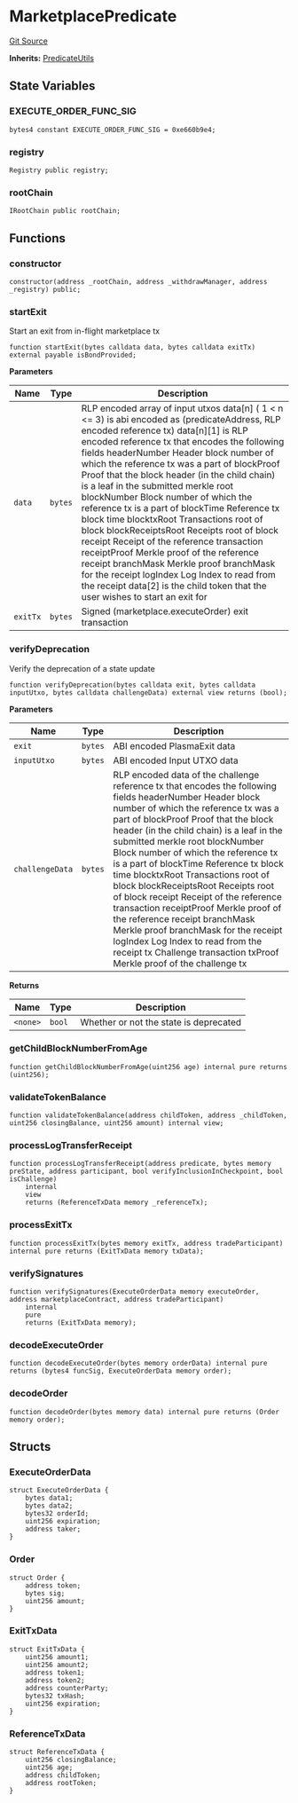 # MarketplacePredicate
[Git Source](https://github.com/TOKnetwork/contracts/blob/155f729fd8db0676297384375468d4d45b8aa44e/contracts/root/predicates/MarketplacePredicate.sol)

**Inherits:**
[PredicateUtils](/contracts/root/predicates/IPredicate.sol/contract.PredicateUtils.md)


## State Variables
### EXECUTE_ORDER_FUNC_SIG

```solidity
bytes4 constant EXECUTE_ORDER_FUNC_SIG = 0xe660b9e4;
```


### registry

```solidity
Registry public registry;
```


### rootChain

```solidity
IRootChain public rootChain;
```


## Functions
### constructor


```solidity
constructor(address _rootChain, address _withdrawManager, address _registry) public;
```

### startExit

Start an exit from in-flight marketplace tx


```solidity
function startExit(bytes calldata data, bytes calldata exitTx) external payable isBondProvided;
```
**Parameters**

|Name|Type|Description|
|----|----|-----------|
|`data`|`bytes`|RLP encoded array of input utxos data[n] ( 1 < n <= 3) is abi encoded as (predicateAddress, RLP encoded reference tx) data[n][1] is RLP encoded reference tx that encodes the following fields headerNumber Header block number of which the reference tx was a part of blockProof Proof that the block header (in the child chain) is a leaf in the submitted merkle root blockNumber Block number of which the reference tx is a part of blockTime Reference tx block time blocktxRoot Transactions root of block blockReceiptsRoot Receipts root of block receipt Receipt of the reference transaction receiptProof Merkle proof of the reference receipt branchMask Merkle proof branchMask for the receipt logIndex Log Index to read from the receipt data[2] is the child token that the user wishes to start an exit for|
|`exitTx`|`bytes`| Signed (marketplace.executeOrder) exit transaction|


### verifyDeprecation

Verify the deprecation of a state update


```solidity
function verifyDeprecation(bytes calldata exit, bytes calldata inputUtxo, bytes calldata challengeData) external view returns (bool);
```
**Parameters**

|Name|Type|Description|
|----|----|-----------|
|`exit`|`bytes`|ABI encoded PlasmaExit data|
|`inputUtxo`|`bytes`|ABI encoded Input UTXO data|
|`challengeData`|`bytes`|RLP encoded data of the challenge reference tx that encodes the following fields headerNumber Header block number of which the reference tx was a part of blockProof Proof that the block header (in the child chain) is a leaf in the submitted merkle root blockNumber Block number of which the reference tx is a part of blockTime Reference tx block time blocktxRoot Transactions root of block blockReceiptsRoot Receipts root of block receipt Receipt of the reference transaction receiptProof Merkle proof of the reference receipt branchMask Merkle proof branchMask for the receipt logIndex Log Index to read from the receipt tx Challenge transaction txProof Merkle proof of the challenge tx|

**Returns**

|Name|Type|Description|
|----|----|-----------|
|`<none>`|`bool`|Whether or not the state is deprecated|


### getChildBlockNumberFromAge


```solidity
function getChildBlockNumberFromAge(uint256 age) internal pure returns (uint256);
```

### validateTokenBalance


```solidity
function validateTokenBalance(address childToken, address _childToken, uint256 closingBalance, uint256 amount) internal view;
```

### processLogTransferReceipt


```solidity
function processLogTransferReceipt(address predicate, bytes memory preState, address participant, bool verifyInclusionInCheckpoint, bool isChallenge)
    internal
    view
    returns (ReferenceTxData memory _referenceTx);
```

### processExitTx


```solidity
function processExitTx(bytes memory exitTx, address tradeParticipant) internal pure returns (ExitTxData memory txData);
```

### verifySignatures


```solidity
function verifySignatures(ExecuteOrderData memory executeOrder, address marketplaceContract, address tradeParticipant)
    internal
    pure
    returns (ExitTxData memory);
```

### decodeExecuteOrder


```solidity
function decodeExecuteOrder(bytes memory orderData) internal pure returns (bytes4 funcSig, ExecuteOrderData memory order);
```

### decodeOrder


```solidity
function decodeOrder(bytes memory data) internal pure returns (Order memory order);
```

## Structs
### ExecuteOrderData

```solidity
struct ExecuteOrderData {
    bytes data1;
    bytes data2;
    bytes32 orderId;
    uint256 expiration;
    address taker;
}
```

### Order

```solidity
struct Order {
    address token;
    bytes sig;
    uint256 amount;
}
```

### ExitTxData

```solidity
struct ExitTxData {
    uint256 amount1;
    uint256 amount2;
    address token1;
    address token2;
    address counterParty;
    bytes32 txHash;
    uint256 expiration;
}
```

### ReferenceTxData

```solidity
struct ReferenceTxData {
    uint256 closingBalance;
    uint256 age;
    address childToken;
    address rootToken;
}
```

